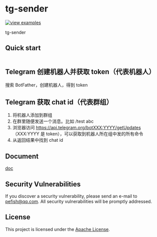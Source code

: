 # tg-sender

[![view examples](https://img.shields.io/badge/learn%20by-examples-0C8EC5.svg?style=for-the-badge&logo=go)](https://github.com/pefish/tg-sender)

tg-sender

## Quick start

```go

```

## Telegram 创建机器人并获取 token（代表机器人）

搜索 BotFather，创建机器人，得到 token

## Telegram 获取 chat id（代表群组）

1. 将机器人添加到群组
2. 在群里随便发送一个消息。比如 /test abc
3. 浏览器访问 https://api.telegram.org/botXXX:YYYY/getUpdates （XXX:YYYY 是 token），可以获取到机器人所在组中发的所有命令
4. 从返回结果中找到 chat id


## Document

[doc](https://godoc.org/github.com/pefish/tg-sender)

## Security Vulnerabilities

If you discover a security vulnerability, please send an e-mail to [pefish@qq.com](mailto:pefish@qq.com). All security vulnerabilities will be promptly addressed.

## License

This project is licensed under the [Apache License](LICENSE).

